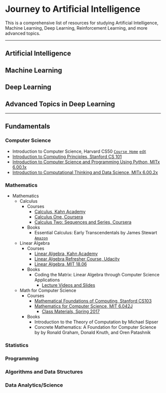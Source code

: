 # Journey to Artificial Intelligence
This is a comprehensive list of resources for studying Artificial Intelligence, Machine Learning, Deep Learning, Reinforcement Learning, and more advanced topics.

---

## Artificial Intelligence

## Machine Learning

## Deep Learning

## Advanced Topics in Deep Learning

---

## Fundamentals

### Computer Science
- Introduction to Computer Science, Harvard CS50 [`Course Home`](https://cs50.harvard.edu/) [`edX`](https://www.edx.org/course/introduction-computer-science-harvardx-cs50x)
- [Introduction to Computing Principles, Stanford CS 101](http://online.stanford.edu/course/computer-science-101-self-paced "To the site")
- [Introduction to Computer Science and Programming Using Python, MITx 6.00.1x](https://www.edx.org/course/introduction-computer-science-mitx-6-00-1x-10 "To the site")
- [Introduction to Computational Thinking and Data Science, MITx 6.00.2x](https://www.edx.org/course/introduction-computational-thinking-data-mitx-6-00-2x-5 "To the site")

### Mathematics
- Mathematics
  - Calculus
    - Courses
      - [Calculus, Kahn Academy](https://www.khanacademy.org/math/calculus-home)
      - [Calculus One, Coursera](https://www.coursera.org/learn/calculus1)
      - [Calculus Two: Sequences and Series, Coursera](https://www.coursera.org/learn/advanced-calculus)
    - Books
      - Essential Calculus: Early Transcendentals by James Stewart [`Amazon`](https://www.amazon.com/Essential-Calculus-Transcendentals-James-Stewart/dp/1133112285/ref=sr_1_4?ie=UTF8&qid=1492632448&sr=8-4&keywords=Essential+Calculus+by+James+Stewart)
  - Linear Algebra
    - Courses
      - [Linear Algebra, Kahn Academy](https://www.khanacademy.org/math/linear-algebra)
      - [Linear Algebra Refresher Course, Udacity](https://www.udacity.com/course/linear-algebra-refresher-course--ud953)
      - [Linear Algebra, MIT 18.06](https://ocw.mit.edu/courses/mathematics/18-06-linear-algebra-spring-2010/)
    - Books
      - Coding the Matrix: Linear Algebra through Computer Science Applications
        - [Lecture Videos and Slides](http://cs.brown.edu/courses/cs053/current/index.htm)
  - Math for Computer Science
    - Courses
      - [Mathematical Foundations of Computing, Stanford CS103](http://web.stanford.edu/class/cs103/)
      - [Mathematics for Computer Science, MIT 6.042J](https://ocw.mit.edu/courses/electrical-engineering-and-computer-science/6-042j-mathematics-for-computer-science-spring-2015/index.htm)
        - [Class Materials, Spring 2017](https://learning-modules.mit.edu/materials/index.html?uuid=/course/6/sp17/6.042#materials)
    - Books
      - Introduction to the Theory of Computation by Michael Sipser
      - Concrete Mathematics: A Foundation for Computer Science by by Ronald Graham, Donald Knuth, and Oren Patashnik

### Statistics

### Programming

### Algorithms and Data Structures

### Data Analytics/Science
